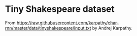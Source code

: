 # Tiny Shakespeare dataset

From <https://raw.githubusercontent.com/karpathy/char-rnn/master/data/tinyshakespeare/input.txt> by Andrej Karpathy.
